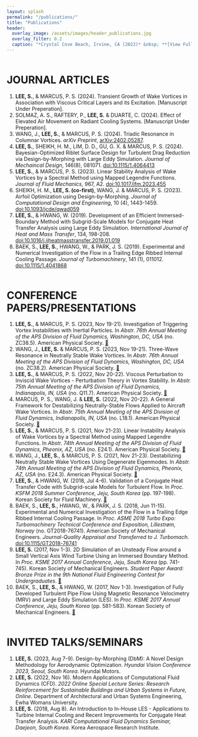```yaml
---
layout: splash
permalink: "/publications/"
title: "Publications"
header:
  overlay_image: /assets/images/header_publications.jpg
  overlay_filter: 0.2
  caption: "*Crystal Cove Beach, Irvine, CA (2022)* &nbsp; **[View Full-image](/assets/photographs/reef_point_crystal_cove_2022.jpg)**"
---
```


# JOURNAL ARTICLES

1. **LEE, S.**, & MARCUS, P. S. (2024). Transient Growth of Wake Vortices in Association with Viscous Critical Layers and its Excitation. [Manuscript Under Preperation].
2. SOLMAZ, A. S., RAFTERY, P., **LEE, S.** & DUARTE, C. (2024). Effect of Elevated Air Movement on Radiant Cooling Systems. [Manuscript Under Preperation].
3. WANG, J., **LEE, S.**, & MARCUS, P. S. (2024). Triadic Resonance in Columnar Vortices. *arXiv Preprint*, [arXiv:2402.05287](https://arxiv.org/abs/2402.05287).
4. **LEE, S.**, SHEIKH, H. M., LIM, D. D., GU, G. X. & MARCUS, P. S. (2024). Bayesian-Optimized Riblet Surface Design for Turbulent Drag Reduction via Design-by-Morphing with Large Eddy Simulation. *Journal of Mechaincal Design*, 146(8), 081071. [doi:10.1115/1.4064413](https://doi.org/10.1115/1.4064413)
5. **LEE, S.**, & MARCUS, P. S. (2023). Linear Stability Analysis of Wake Vortices by a Spectral Method using Mapped Legendre Functions. *Journal of Fluid Mechanics*, 967, A2. [doi:10.1017/jfm.2023.455](https://doi.org/10.1017/jfm.2023.455)
6. SHEIKH, H. M., **LEE, S. (co-first)**, WANG, J. & MARCUS, P. S. (2023). Airfoil Optimization using Design-by-Morphing. *Journal of Computational Design and Engineering*, 10 (4), 1443-1459. [doi:10.1093/jcde/qwad059](
https://doi.org/10.1093/jcde/qwad059)
7. **LEE, S.**, & HWANG, W. (2019). Development of an Efficient Immersed-Boundary Method with Subgrid-Scale Models for Conjugate Heat Transfer Analysis using Large Eddy Simulation. *International Journal of Heat and Mass Transfer*, 134, 198-208. [doi:10.1016/j.ijheatmasstransfer.2019.01.019](https://doi.org/10.1016/j.ijheatmasstransfer.2019.01.019)
8. BAEK, S., **LEE, S.**, HWANG, W., & PARK, J. S. (2019). Experimental and Numerical Investigation of the Flow in a Trailing Edge Ribbed Internal Cooling Passage. *Journal of Turbomachinery*, 141 (1), 011012. [doi:10.1115/1.4041868](https://doi.org/10.1115/1.4041868)


# CONFERENCE PAPERS/PRESENTATIONS

1. **LEE, S.**, & MARCUS, P. S. (2023, Nov 19-21). Investigation of Triggering Vortex Instabilities with Inertial Particles. In *Abstr. 76th Annual Meeting of the APS Division of Fluid Dynamics, Washington, DC, USA* (no. ZC38.5). American Physical Society. [:link:](https://meetings.aps.org/Meeting/DFD23/Session/ZC38.5)
2. WANG, J., **LEE, S.** & MARCUS, P. S. (2023, Nov 19-21). Three-Wave Resonance in Neutrally Stable Wake Vortices. In *Abstr. 76th Annual Meeting of the APS Division of Fluid Dynamics, Washington, DC, USA* (no. ZC38.2). American Physical Society. [:link:](https://meetings.aps.org/Meeting/DFD23/Session/ZC38.2)
3. **LEE, S.**, & MARCUS, P. S. (2022, Nov 20-22). Viscous Perturbation to Inviscid Wake Vortices - Perturbation Theory in Vortex Stability. In *Abstr. 75th Annual Meeting of the APS Division of Fluid Dynamics, Indianapolis, IN, USA* (no. Q11.7). American Physical Society. [:link:](https://meetings.aps.org/Meeting/DFD22/Session/Q11.7)
4. MARCUS, P. S., WANG, J. & **LEE, S.** (2022, Nov 20-22). A General Framework for Destabilizing Neutrally-Stable Flows Applied to Aircraft Wake Vortices. In *Abstr. 75th Annual Meeting of the APS Division of Fluid Dynamics, Indianapolis, IN, USA* (no. L18.1). American Physical Society. [:link:](https://meetings.aps.org/Meeting/DFD22/Session/L18.1)
5. **LEE, S.**, & MARCUS, P. S. (2021, Nov 21-23). Linear Instability Analysis of Wake Vortices by a Spectral Method using Mapped Legendre Functions. In *Abstr. 74th Annual Meeting of the APS Division of Fluid Dynamics, Pheonix, AZ, USA* (no. E24.1). American Physical Society. [:link:](https://meetings.aps.org/Meeting/DFD21/Session/E24.1)
6. WANG, J., **LEE, S.**, & MARCUS, P. S. (2021, Nov 21-23). Destabilizing Neutrally Stable Wake Vortices Using Degenerate Eigenmodes. In *Abstr. 74th Annual Meeting of the APS Division of Fluid Dynamics, Pheonix, AZ, USA* (no. E24.3). American Physical Society. [:link:](https://meetings.aps.org/Meeting/DFD21/Session/E24.3)
7. **LEE, S.**, & HWANG, W. (2018, Jul 4-6). Validation of a Conjugate Heat Transfer Code with Subgrid-scale Models for Turbulent Flow. In *Proc. KSFM 2018 Summer Conference, Jeju, South Korea* (pp. 197-198). Korean Society for Fluid Machinery. [:link:](http://www.dbpia.co.kr/journal/articleDetail?nodeId=NODE07536688&language=ko_KR)
8. BAEK, S., **LEE, S.**, HWANG, W., & PARK, J. S. (2018, Jun 11-15). Experimental and Numerical Investigation of the Flow in a Trailing Edge Ribbed Internal Cooling Passage. In *Proc. ASME 2018 Turbo Expo: Turbomachinery Technical Conference and Exposition, Lillestrøm, Norway*  (no. GT2018-76741). American Society of Mechanical Engineers. *Journal-Quality Appraisal and Transferred to J. Turbomach.* [doi:10.1115/GT2018-76741](https://doi.org/10.1115/GT2018-76741)
9. **LEE, S.** (2017, Nov 1-3). 2D Simulation of an Unsteady Flow around a Small Vertical Axis Wind Turbine Using an Immersed Boundary Method. In *Proc. KSME 2017 Annual Conference, Jeju, South Korea* (pp. 741-745). Korean Society of Mechanical Engineers. *Student Paper Award: Bronze Prize in the 9th National Fluid Engineering Contest for Undergraduates*. [:link:](http://www.dbpia.co.kr/journal/articleDetail?nodeId=NODE07287580&language=ko_KR#)
10. BAEK, S., **LEE, S.**, & HWANG, W. (2017, Nov 1-3). Investigation of Fully Developed Turbulent Pipe Flow Using Magnetic Resonance Velocimetry (MRV) and Large Eddy Simulation (LES). In *Proc. KSME 2017 Annual Conference, Jeju, South Korea* (pp. 581-583). Korean Society of Mechanical Engineers. [:link:](http://www.dbpia.co.kr/journal/articleDetail?nodeId=NODE07287540&language=ko_KR#)

# INVITED TALKS/SEMINARS

1. **LEE, S.** (2023, Aug 7-9). Design-by-Morphing (DbM): A Novel Design Methodology for Aerodynamic Optimization. *Hyundai Vision Conference 2023, Seoul, South Korea*. Hyundai Motors.
2. **LEE, S.** (2022, Nov 16). Modern Applications of Computational Fluid Dynamics (CFD). *2022 Online Special Lecture Series: Research Reinforcement for Sustainable Buildings and Urban Systems in Future, Online*. Department of Architectural and Urban Systems Engineering, Ewha Womans University.
3. **LEE, S.** (2018, Aug 8). An Introduction to In-House LES - Applications to Turbine Internal Cooling and Recent Improvements for Conjugate Heat Transfer Analysis. *KARI Computational Fluid Dynamics Seminar, Daejeon, South Korea*. Korea Aerospace Research Institute.

<style type="text/css">
h1 {
	margin-top:2em;
}
h3 {
	margin-top:0.5em;
}
</style>